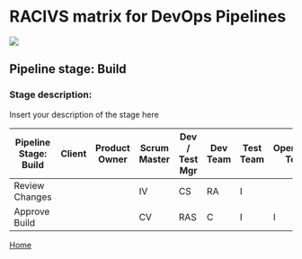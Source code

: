 # __RACIVS matrix for DevOps Pipelines__   

<img src="https://user-images.githubusercontent.com/10748736/112030685-6c81be80-8b32-11eb-94b8-c2c01b8f4581.png">

## __Pipeline stage:__  Build  
### __Stage description:__  
Insert your description of the stage here  

| Pipeline Stage:<br>Build  | Client  | Product Owner | Scrum Master  | Dev / Test Mgr  | Dev Team  | Test Team | Operations Team 
|---------------------------|-------- | ------------- | ------------- |---------------- |---------- |---------- |---------------- |
| Review Changes            |         |               |IV             |CS               |RA         |I          |                 |
| Approve Build             |         |               |CV             |RAS              |C          |I          |I                |
  
[Home](../index.md)  
